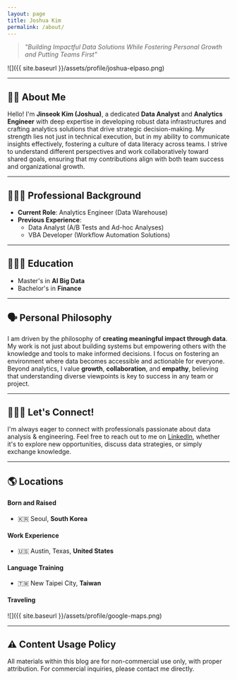 ```yaml
---
layout: page
title: Joshua Kim
permalink: /about/
---
```


> *"Building Impactful Data Solutions While Fostering Personal Growth and Putting Teams First"*

![]({{ site.baseurl }}/assets/profile/joshua-elpaso.png)

---

## 👦🏼 About Me

Hello! I'm **Jinseok Kim (Joshua)**, a dedicated **Data Analyst** and **Analytics Engineer** with deep expertise in developing robust data infrastructures and crafting analytics solutions that drive strategic decision-making. My strength lies not just in technical execution, but in my ability to communicate insights effectively, fostering a culture of data literacy across teams. I strive to understand different perspectives and work collaboratively toward shared goals, ensuring that my contributions align with both team success and organizational growth.

---

## 👨🏼‍💻 Professional Background

- **Current Role**: Analytics Engineer (Data Warehouse)
- **Previous Experience**:
  - Data Analyst (A/B Tests and Ad-hoc Analyses)
  - VBA Developer (Workflow Automation Solutions)

---

## 👨🏼‍🎓 Education

- Master's in **AI Big Data**
- Bachelor's in **Finance**

---

## 🗣️ Personal Philosophy

I am driven by the philosophy of **creating meaningful impact through data**. My work is not just about building systems but empowering others with the knowledge and tools to make informed decisions. I focus on fostering an environment where data becomes accessible and actionable for everyone. Beyond analytics, I value **growth**, **collaboration**, and **empathy**, believing that understanding diverse viewpoints is key to success in any team or project.

---

## 🧑‍🤝‍🧑 Let's Connect!

I'm always eager to connect with professionals passionate about data analysis & engineering. Feel free to reach out to me on [LinkedIn](https://www.linkedin.com/in/joshuajsk/), whether it's to explore new opportunities, discuss data strategies, or simply exchange knowledge.

---

## 🌎 Locations

#### Born and Raised
* 🇰🇷 Seoul, **South Korea**

#### Work Experience
* 🇺🇸 Austin, Texas, **United States**

#### Language Training
* 🇹🇼 New Taipei City, **Taiwan**

#### Traveling
![]({{ site.baseurl }}/assets/profile/google-maps.png)

---

## ⚠️ Content Usage Policy

All materials within this blog are for non-commercial use only, with proper attribution. For commercial inquiries, please contact me directly.